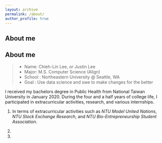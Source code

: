 ```yaml
---
layout: archive
permalink: /about/
author_profile: true
---
```

## About me

## About me

> * Name: Chieh-Lin Lee, or Justin Lee
> * Major: M.S. Computer Science (Align)
> * School : Northeastern University @ Seattle, WA
> * Goal : Use data science and swe to make changes for the better

I received my bachelors degree in Public Health from National Taiwan University in January 2020. During the four and a half years of college life, I participated in extracurricular activities, research, and various internships.

1. In terms of extracurricular activities such as _NTU Model United Nations_, _NTU Stock Exchange Research_, and _NTU Bio-Entrepreneurship Student Association_.

2.

3.



